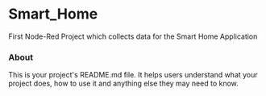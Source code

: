 Smart_Home
==========

First Node-Red Project which collects data for the Smart Home Application

### About

This is your project's README.md file. It helps users understand what your
project does, how to use it and anything else they may need to know.